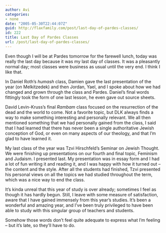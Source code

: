 ```yaml
---
author: Avi
categories:
- none
date: "2005-05-30T22:44:07Z"
guid: http://flaxfamily.com/post/last-day-of-pardes-classes/
id: 222
title: Last Day of Pardes Classes
url: /post/last-day-of-pardes-classes/
---
```

Even though I will be at Pardes tomorrow for the farewell lunch, today was really the last day because it was my last day of classes. It was a pleasantly normal day; most classes were business as usual until the very end. I think I like that.

In Daniel Roth&#8217;s <em title="bible">humash</em> class, Damien gave the last presentation of the year (on Melkitzedek) and then Jordan, Yael, and I spoke about how we had changed and grown through the class and Pardes. Daniel&#8217;s final words fittingly took the form of one last lesson, he even gave out source sheets.

David Levin-Kruss&#8217;s final <em title="Maimonides">Rambam</em> class focused on the resurrection of the dead and the world to come. Not a favorite topic, but DLK always finds a way to make something interesting and personally relevant. We all then mentioned something that we had personally gained from the class, I said that I had learned that there has never been a single authoritative Jewish conception of God, or even on many aspects of our theology, and that I&#8217;m glad to have learned it.

My last class of the year was Tzvi Hirschfeld&#8217;s Seminar on Jewish Thought. We were finishing up presentations on our fourth and final topic, Feminism and Judaism. I presented last. My presentation was in essay form and I had a lot of fun writing it and reading it, and I was happy with how it turned out &#8211; the content and the style. After all the students had finished, Tzvi presented his personal views on all the topics we had studied throughout the term, which was a nice way to end the class.

It&#8217;s kinda unreal that this year of study is over already; sometimes I feel as though it has hardly begun. Still, I leave with some measure of satisfaction, aware that I have gained immensely from this year&#8217;s studies. It&#8217;s been a wonderful and amazing year, and I&#8217;ve been truly privileged to have been able to study with this singular group of teachers and students.

Somehow those words don&#8217;t feel quite adequate to express what I&#8217;m feeling – but it&#8217;s late, so they&#8217;ll have to do.
